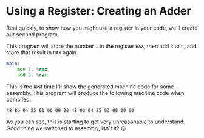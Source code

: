 # Using a Register: Creating an Adder

Real quickly, to show how you might use a register in your code, we'll create our second program.

This program will store the number `1` in the register `RAX`, then add `3` to it, and store that result in `RAX` again.

```asm
main:
    mov 1, %rax
    add 3, %rax
```

This is the last time I'll show the generated machine code for some assembly. This program will produce the following machine code when compiled:

```
48 8b 04 25 01 00 00 00 48 03 04 25 03 00 00 00
```

As you can see, this is starting to get very unreasonable to understand. Good thing we switched to assembly, isn't it? 😉